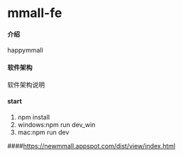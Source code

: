 # mmall-fe

#### 介绍
happymmall

#### 软件架构
软件架构说明


#### start

1. npm install
2. windows:npm run dev_win
3. mac:npm run dev 

####https://newmmall.appspot.com/dist/view/index.html
